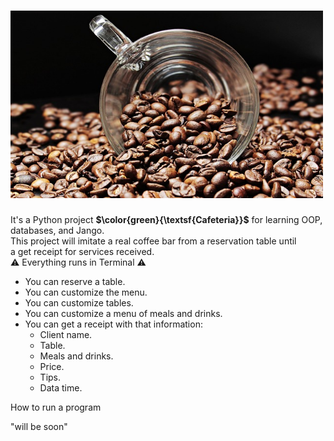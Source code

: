 # <img src="pictures/cafeteria.jpg" width="500" height="300" alt="https://cdn.pixabay.com/photo/2017/04/25/08/02/coffee-beans-2258839_1280.jpg">

It's a Python project **$\color{green}{\textsf{Cafeteria}}$** for learning OOP, databases, and Jango.</br>
This project will imitate a real coffee bar from a reservation table until </br>
a get receipt for services received.</br>
:warning: Everything runs in Terminal :warning:

- You can reserve a table.
- You can customize the menu.
- You can customize tables.
- You can customize a menu of meals and drinks.
- You can get a receipt with that information:</br>
  - Client name.
  - Table.
  - Meals and drinks.
  - Price.
  - Tips.
  - Data time.

How to run a program

"will be soon"
